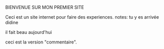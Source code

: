 ﻿BIENVENUE SUR MON PREMIER SITE 

Ceci est un site internet pour faire des experiences.
 notes: tu y es arrivée didine

il fait beau aujourd'hui

ceci est la version "commentaire".